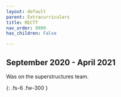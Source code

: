 ```yaml
---
layout: default
parent: Extracurriculars
title: RECTT
nav_order: 9999
has_children: False

---
```


## September 2020 - April 2021
Was on the superstructures team.



{: .fs-6 .fw-300 }